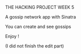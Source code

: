 THE HACKING PROJECT WEEK 5

A gossip network app with Sinatra

You can create and see gossips

Enjoy !

(I did not finish the edit part)
